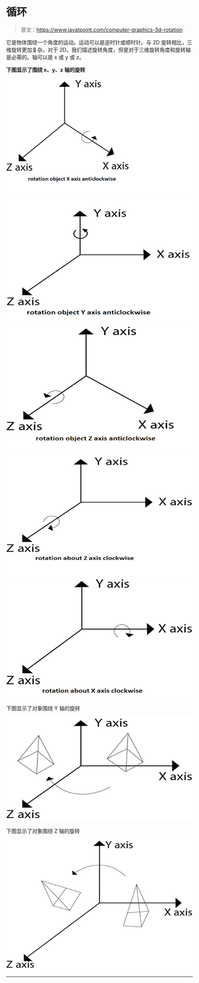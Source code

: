 # 循环

> 原文：<https://www.javatpoint.com/computer-graphics-3d-rotation>

它是物体围绕一个角度的运动。运动可以是逆时针或顺时针。与 2D 旋转相比，三维旋转更加复杂。对于 2D，我们描述旋转角度，但是对于三维旋转角度和旋转轴是必需的。轴可以是 x 或 y 或 z。

**下图显示了围绕 x、y、z 轴的旋转**

![Rotation](img/1beb5abfc3172f80458cdfca57302d40.png)
![Rotation](img/34773901c19c419b161add5349bff318.png)
![Rotation](img/aa30c748940889b316af0ba3c65b7b66.png)
![Rotation](img/1fd5f28aaff60c6091ea9addb30b4976.png)
![Rotation](img/d27734d3244d4643bb7e09f2a0e7c695.png)

下图显示了对象围绕 Y 轴的旋转

![Rotation](img/fc99c2012d546e5b33d577b363dd89e2.png)

下图显示了对象围绕 Z 轴的旋转

![Rotation](img/0851429092b50b88b12493550e632316.png)

* * *
